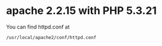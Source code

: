 # apache 2.2.15 with PHP 5.3.21

You can find httpd.conf at

    /usr/local/apache2/conf/httpd.conf
